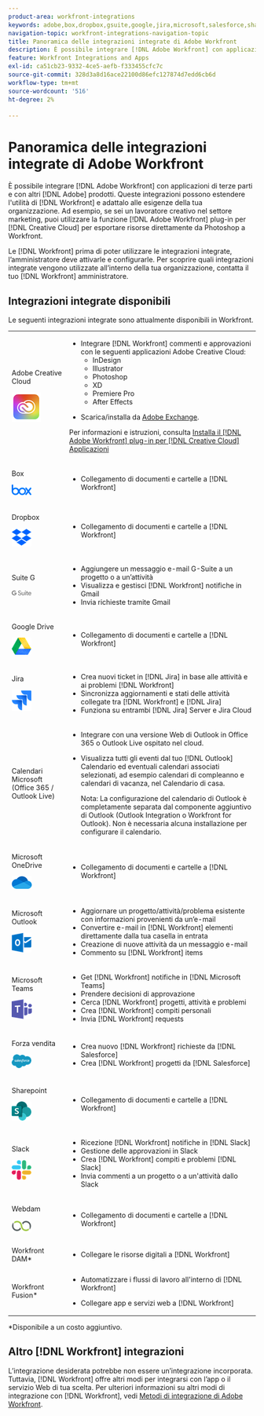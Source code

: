 ```yaml
---
product-area: workfront-integrations
keywords: adobe,box,dropbox,gsuite,google,jira,microsoft,salesforce,sharepoint,slack,webdam,zoom
navigation-topic: workfront-integrations-navigation-topic
title: Panoramica delle integrazioni integrate di Adobe Workfront
description: È possibile integrare [!DNL Adobe Workfront] con applicazioni di terze parti. Queste integrazioni possono estendere l'utilità di [!DNL Workfront] e adattalo alle esigenze della tua organizzazione. Ad esempio, se sei un lavoratore creativo nel settore marketing, puoi utilizzare il componente aggiuntivo Adobe Creative Cloud per esportare risorse direttamente da Photoshop a Workfront.
feature: Workfront Integrations and Apps
exl-id: ca51cb23-9332-4ce5-aefb-f333455cfc7c
source-git-commit: 328d3a8d16ace22100d86efc127874d7edd6cb6d
workflow-type: tm+mt
source-wordcount: '516'
ht-degree: 2%

---
```


# Panoramica delle integrazioni integrate di Adobe Workfront

È possibile integrare [!DNL Adobe Workfront] con applicazioni di terze parti e con altri [!DNL Adobe] prodotti. Queste integrazioni possono estendere l&#39;utilità di [!DNL Workfront] e adattalo alle esigenze della tua organizzazione. Ad esempio, se sei un lavoratore creativo nel settore marketing, puoi utilizzare la funzione [!DNL Adobe Workfront] plug-in per [!DNL Creative Cloud] per esportare risorse direttamente da Photoshop a Workfront.

Le [!DNL Workfront] prima di poter utilizzare le integrazioni integrate, l’amministratore deve attivarle e configurarle. Per scoprire quali integrazioni integrate vengono utilizzate all’interno della tua organizzazione, contatta il tuo [!DNL Workfront] amministratore.

## Integrazioni integrate disponibili

Le seguenti integrazioni integrate sono attualmente disponibili in Workfront.

<table style="table-layout:auto"> 
 <col> 
 <col> 
 <tbody> 
  <tr> 
   <td role="rowheader"> <p>Adobe Creative Cloud </p> <p> <img src="assets/creative-cloud-logo.png"> </p> </td> 
   <td> 
    <ul> 
     <li>Integrare [!DNL Workfront] commenti e approvazioni con le seguenti applicazioni Adobe Creative Cloud: 
     <ul>
     <li>InDesign </li>
     <li>Illustrator </li>
     <li>Photoshop </li>
     <li>XD </li>
     <li>Premiere Pro </li>
     <li>After Effects </li>
     </ul>
     <li><p>Scarica/installa da <a href="https://exchange.adobe.com/apps/browse/cc?page=1&amp;product=All&amp;q=workfront&amp;sort=RELEVANCE" class="MCXref xref">Adobe Exchange</a>.</p></li></ul>
     <p>Per informazioni e istruzioni, consulta <a href="https://experienceleague.adobe.com/docs/workfront/using/adobe-workfront-integrations/workfront-for-creative-cloud/install-wf-cc/wf-cc-install-toc.html" class="MCXref xref">Installa il  [!DNL Adobe Workfront] plug-in per [!DNL Creative Cloud] Applicazioni</a></p> </td> 
  </tr> 
  <tr> 
   <td role="rowheader"> <p>Box</p> <p> <img src="assets/box,-inc.-logo.png"> </p> </td> 
   <td> 
    <ul> 
     <li>Collegamento di documenti e cartelle a [!DNL Workfront]</li> 
    </ul> </td> 
  </tr> 
  <tr> 
   <td role="rowheader"> <p>Dropbox</p> <p> <img src="assets/dropbox-1-logo-png-transparent.png"> </p> </td> 
   <td> 
    <ul> 
     <li>Collegamento di documenti e cartelle a [!DNL Workfront]</li> 
    </ul> </td> 
  </tr> 
  <tr> 
   <td role="rowheader"> <p>Suite G</p> <p> <img src="assets/gsuite.png" style="max-width: 80px;"> </p> </td> 
   <td> 
    <ul> 
     <li>Aggiungere un messaggio e-mail G-Suite a un progetto o a un’attività </li> 
     <li>Visualizza e gestisci [!DNL Workfront] notifiche in Gmail</li> 
     <li>Invia richieste tramite Gmail </li> 
    </ul> </td> 
  </tr> 
  <tr> 
   <td role="rowheader"> <p>Google Drive</p> <p> <img src="assets/google-drive-logo.png"> </p> </td> 
   <td> 
    <ul> 
     <li>Collegamento di documenti e cartelle a [!DNL Workfront]</li> 
    </ul> </td> 
  </tr> 
  <tr> 
   <td role="rowheader"> <p>Jira</p> <p> <img src="assets/jiralogo.png" style="max-width: 80px;"> </p> </td> 
   <td> 
    <ul> 
     <li>Crea nuovi ticket in [!DNL Jira] in base alle attività e ai problemi [!DNL Workfront]</li> 
     <li>Sincronizza aggiornamenti e stati delle attività collegate tra [!DNL Workfront] e [!DNL Jira] </li> 
     <li>Funziona su entrambi [!DNL Jira] Server e Jira Cloud </li> 
    </ul> </td> 
  </tr> 
  <tr> 
   <td role="rowheader">Calendari Microsoft (Office 365 / Outlook Live)</td> 
   <td> 
    <ul> 
     <li> <p>Integrare con una versione Web di Outlook in Office 365 o Outlook Live ospitato nel cloud. </p> </li> 
     <li> <p>Visualizza tutti gli eventi dal tuo [!DNL Outlook] Calendario ed eventuali calendari associati selezionati, ad esempio calendari di compleanno e calendari di vacanza, nel Calendario di casa.</p>  <p>Nota: La configurazione del calendario di Outlook è completamente separata dal componente aggiuntivo di Outlook (Outlook Integration o Workfront for Outlook). Non è necessaria alcuna installazione per configurare il calendario.</p></li> 
    </ul> </td> 
  </tr> 
  <tr> 
   <td role="rowheader"> <p>Microsoft OneDrive</p> <p> <img src="assets/microsoft-onedrive.png"> </p> </td> 
   <td> 
    <ul> 
     <li>Collegamento di documenti e cartelle a [!DNL Workfront]</li> 
    </ul> </td> 
  </tr> 
  <tr> 
   <td role="rowheader"> <p>Microsoft Outlook</p> <p> <img src="assets/outlook.png" style="max-width: 80px;"> </p> </td> 
   <td> 
    <ul> 
     <li>Aggiornare un progetto/attività/problema esistente con informazioni provenienti da un’e-mail </li> 
     <li>Convertire e-mail in [!DNL Workfront] elementi direttamente dalla tua casella in entrata </li> 
     <li>Creazione di nuove attività da un messaggio e-mail </li> 
     <li>Commento su [!DNL Workfront] items </li> 
    </ul> </td> 
  </tr> 
  <tr> 
   <td role="rowheader"> <p>Microsoft Teams</p> <p> <img src="assets/msteamslogo.png" style="max-width: 80px;"> </p> </td> 
   <td> 
    <ul> 
     <li>Get [!DNL Workfront] notifiche in [!DNL Microsoft Teams] </li> 
     <li>Prendere decisioni di approvazione </li> 
     <li>Cerca [!DNL Workfront] progetti, attività e problemi </li> 
     <li>Crea [!DNL Workfront] compiti personali </li> 
     <li>Invia [!DNL Workfront] requests </li> 
    </ul> </td> 
  </tr> 
  <tr> 
   <td role="rowheader"> <p>Forza vendita</p> <p> <img src="assets/salesforce-logo-web-2019.png" style="max-width: 80px;"> </p> </td> 
   <td> 
    <ul> 
     <li>Crea nuovo [!DNL Workfront] richieste da [!DNL Salesforce] </li> 
     <li>Crea [!DNL Workfront] progetti da [!DNL Salesforce]</li> 
    </ul> </td> 
  </tr> 
  <tr> 
   <td role="rowheader"> <p>Sharepoint</p> <p> <img src="assets/sharepoint.png"> </p> </td> 
   <td> 
    <ul> 
     <li>Collegamento di documenti e cartelle a [!DNL Workfront]</li> 
    </ul> </td> 
  </tr> 
  <tr> 
   <td role="rowheader"> <p>Slack</p> <p> <img src="assets/slacklogo.png" style="max-width: 80px;"> </p> </td> 
   <td> 
    <ul> 
     <li>Ricezione [!DNL Workfront] notifiche in [!DNL Slack] </li> 
     <li>Gestione delle approvazioni in Slack </li> 
     <li>Crea [!DNL Workfront] compiti e problemi [!DNL Slack] </li> 
     <li>Invia commenti a un progetto o a un'attività dallo Slack</li> 
    </ul> </td> 
  </tr> 
  <tr> 
   <td role="rowheader"> <p>Webdam</p> <p> <img src="assets/webdam-logo.png"> </p> </td> 
   <td> 
    <ul> 
     <li>Collegamento di documenti e cartelle a [!DNL Workfront]</li> 
    </ul> </td> 
  </tr> 
  <tr> 
   <td role="rowheader">Workfront DAM*</td> 
   <td> 
    <ul> 
     <li> <p class="TableStyle-TableStyle-List-options-in-steps-BodyD-Column2-LightGray">Collegare le risorse digitali a [!DNL Workfront]</p> </li> 
    </ul> </td> 
  </tr> 
  <tr> 
   <td role="rowheader"> <p>Workfront Fusion*</p> 
 </td> 
   <td> 
    <ul> 
     <li> <p>Automatizzare i flussi di lavoro all'interno di [!DNL Workfront]</p> </li> 
     <li> <p class="TableStyle-TableStyle-List-options-in-steps-BodyD-Column2-MediumGray">Collegare app e servizi web a [!DNL Workfront]</p> </li> 
    </ul> </td> 
  </tr> 
 </tbody> 
</table>

&#42;Disponibile a un costo aggiuntivo.

## Altro [!DNL Workfront] integrazioni

L’integrazione desiderata potrebbe non essere un’integrazione incorporata. Tuttavia, [!DNL Workfront] offre altri modi per integrarsi con l’app o il servizio Web di tua scelta. Per ulteriori informazioni su altri modi di integrazione con [!DNL Workfront], vedi [Metodi di integrazione di Adobe Workfront](../workfront-integrations-and-apps/built-in-vs-api-vs-fusion.md).
